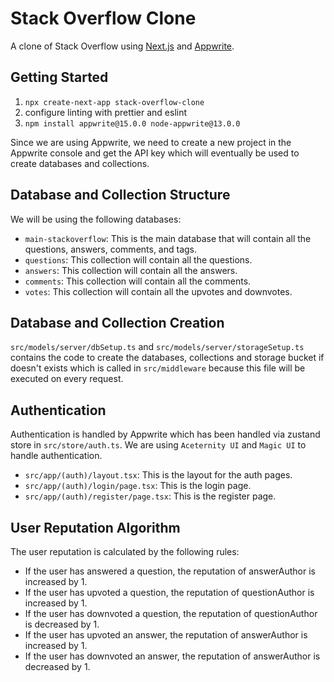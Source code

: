 # Stack Overflow Clone

A clone of Stack Overflow using [Next.js](https://nextjs.org/) and [Appwrite](https://appwrite.io/).

## Getting Started

1. `npx create-next-app stack-overflow-clone`
2. configure linting with prettier and eslint
3. `npm install appwrite@15.0.0 node-appwrite@13.0.0`

Since we are using Appwrite, we need to create a new project in the Appwrite console and get the API key which will eventually be used to create databases and collections.

## Database and Collection Structure

We will be using the following databases:

-   `main-stackoverflow`: This is the main database that will contain all the questions, answers, comments, and tags.
-   `questions`: This collection will contain all the questions.
-   `answers`: This collection will contain all the answers.
-   `comments`: This collection will contain all the comments.
-   `votes`: This collection will contain all the upvotes and downvotes.

## Database and Collection Creation

`src/models/server/dbSetup.ts` and `src/models/server/storageSetup.ts` contains the code to create the databases, collections and storage bucket if doesn't exists which is called in `src/middleware` because this file will be executed on every request.

## Authentication

Authentication is handled by Appwrite which has been handled via zustand store in `src/store/auth.ts`. We are using `Aceternity UI` and `Magic UI` to handle authentication.

-   `src/app/(auth)/layout.tsx`: This is the layout for the auth pages.
-   `src/app/(auth)/login/page.tsx`: This is the login page.
-   `src/app/(auth)/register/page.tsx`: This is the register page.

## User Reputation Algorithm

The user reputation is calculated by the following rules:

-   If the user has answered a question, the reputation of answerAuthor is increased by 1.
-   If the user has upvoted a question, the reputation of questionAuthor is increased by 1.
-   If the user has downvoted a question, the reputation of questionAuthor is decreased by 1.
-   If the user has upvoted an answer, the reputation of answerAuthor is increased by 1.
-   If the user has downvoted an answer, the reputation of answerAuthor is decreased by 1.
